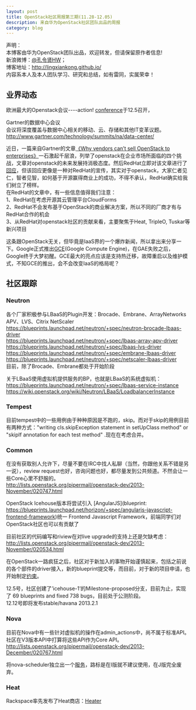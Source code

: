 ```yaml
---
layout: post
title: OpenStack社区周报第三期(11.28-12.05)
description: 来自华为OpenStack社区团队出品的周报
category: blog
---
```


声明：  
本博客由华为OpenStack团队出品，欢迎转发，但请保留原作者信息!  
新浪微博：[@孔令贤HW](http://weibo.com/lingxiankong)；  
博客地址：<http://lingxiankong.github.io/>  
内容系本人及本人团队学习、研究和总结，如有雷同，实属荣幸！

## 业界动态
欧洲最大的Openstack会议----action! [conference](http://www.eventbrite.com/e/openstack-in-action-4-tickets-7645801799)于12.5召开，

Gartner的数据中心会议  
 会议将深度覆盖与数据中心相关的移动、云、存储和其他IT变革议题。  
 <http://www.gartner.com/technology/summits/na/data-center/>

近日，一篇来自Gartner的文章[《Why vendors can’t sell OpenStack to enterprises》](http://blogs.gartner.com/alessandro-perilli/why-vendors-cant-sell-openstack-to-enterprises/)一石激起千层浪，列举了openstack在企业市场所面临的四个挑战，文章对openstack的未来发展持消极态度。然后RedHat立即对该文章进行了[回应](http://tentenet.net/2013/11/21/the-4th-tenet-of-openstack-open-source-projects-are-not-the-same-as-products/)，但该回应更像是一种对RedHat的宣传，其实对于openstack，大家仁者见仁，智者见智，如何基于开源赢得商业上的成功，不得不承认，RedHat确实给我们树立了榜样。  
在RedHat的文章中，有一些信息值得我们注意：  
1、RedHat在考虑开源其云管理平台CloudForms  
2、RedHat不会发布基于OpenStack的商业解决方案，所以不同的厂商才有与RedHat合作的机会  
3、从RedHat对openstack社区的贡献来看，主要聚焦于Heat, TripleO, Tuskar等新兴项目

这条跟OpenStack无关，但毕竟是IaaS界的一个爆炸新闻，所以拿出来分享一下。Google正式推出[GCE](http://googlecloudplatform.blogspot.com/2013/12/google-compute-engine-is-now-generally-available.html)(Google Compute Engine)，在GAE失败之后，Google终于大梦初醒。GCE最大的亮点应该是支持热迁移，故障重启以及维护模式，不知GCE的推出，会不会改变IaaS的格局呢？

## 社区跟踪

### Neutron
各个厂家积极参与LBaaS的Plugin开发：Brocade、Embrane、ArrayNetworks APV、LVS、Citrix NetScaler  
<https://blueprints.launchpad.net/neutron/+spec/neutron-brocade-lbaas-driver>  
<https://blueprints.launchpad.net/neutron/+spec/lbaas-array-apv-driver>  
<https://blueprints.launchpad.net/neutron/+spec/lbaas-lvs-driver>  
<https://blueprints.launchpad.net/neutron/+spec/embrane-lbaas-driver>  
<https://blueprints.launchpad.net/neutron/+spec/netscaler-lbaas-driver>    
目前，除了Brocade、Embrane都处于开始阶段

关于LBaaS使用虚拟机提供服务的BP，也就是LBaaS的系统虚拟机：  
<https://blueprints.launchpad.net/neutron/+spec/lbaas-service-instance>  
<https://wiki.openstack.org/wiki/Neutron/LBaaS/LoadbalancerInstance>

### Tempest
目前tempest中的一些用例由于种种原因是不跑的，skip。而对于skip的用例目前有两种方式："writing  cls.skipException statement in setUpClass method" or "skipIf annotation for each test method" .现在在考虑合并。

### Common
在没有获取别人允许下，尽量不要在IRC中找人私聊（当然，你跟他关系不错是另一说），review request也好，咨询问题也好，都尽量发到公共频道。不然会让一些Core心里不舒服的。  
<http://lists.openstack.org/pipermail/openstack-dev/2013-November/020747.html>

OpenStack Icehouse版本将尝试引入 [AngularJS](blueprint: https://blueprints.launchpad.net/horizon/+spec/angularjs-javascript-frontend-framework)统一 Frontend Javascript Framework，前端同学们对OpenStack社区也可以有贡献了

目前社区的代码编写和riview在对live upgrade的支持上还是欠缺考虑：  
<http://lists.openstack.org/pipermail/openstack-dev/2013-November/020534.html>

在OpenStack一路疯狂之后，社区对于新加入的事物开始谨慎起来，包括之前说的各个部件的driver接入，新的blueprint提交等，而目前，对于新的项目申请，也开始制定[约束](https://review.openstack.org/#/c/59454/)。

12.5号，社区创建了’icehouse-1’的Milestone-proposed分支，目前为止，实现了 69 blueprints and fixed 738 bugs，目前处于公测阶段。  
12.12号即将发布stable/havana 2013.2.1

### Nova
目前在Nova中有一些针对虚拟机的操作在admin_actions中，尚不属于标准API。社区在V3版本API中打算将这些API作为Core API。  
<http://lists.openstack.org/pipermail/openstack-dev/2013-December/020767.html>

将nova-scheduler独立出一个[服务](https://blueprints.launchpad.net/nova/+spec/remove-cast-to-schedule-run-instance)，路标是在I版就不建议使用，在J版完全废弃。

### Heat
Rackspace率先发布了Heat商店：[Heater](https://wiki.openstack.org/wiki/Heat/htr)





